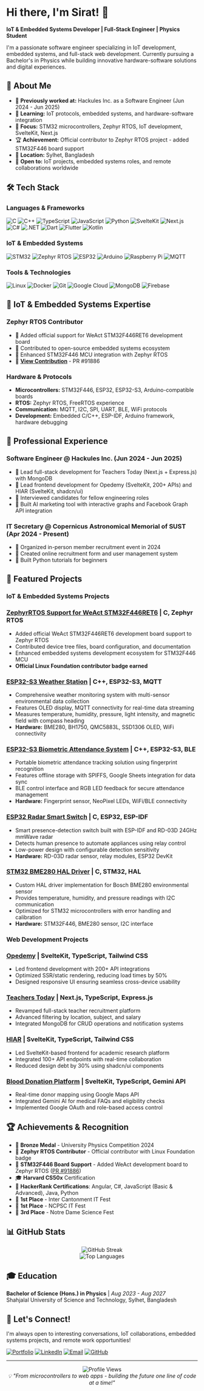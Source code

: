 # Hi there, I'm Sirat! 👋

**IoT & Embedded Systems Developer | Full-Stack Engineer | Physics Student**

I'm a passionate software engineer specializing in IoT development, embedded systems, and full-stack web development. Currently pursuing a Bachelor's in Physics while building innovative hardware-software solutions and digital experiences.

## 🚀 About Me

- 🔭 **Previously worked at:** Hackules Inc. as a Software Engineer (Jun 2024 - Jun 2025)
- 🌱 **Learning:** IoT protocols, embedded systems, and hardware-software integration
- 🎯 **Focus:** STM32 microcontrollers, Zephyr RTOS, IoT development, SvelteKit, Next.js
- 🏆 **Achievement:** Official contributor to Zephyr RTOS project - added STM32F446 board support
- 📍 **Location:** Sylhet, Bangladesh
- 💼 **Open to:** IoT projects, embedded systems roles, and remote collaborations worldwide

## 🛠️ Tech Stack

### Languages & Frameworks

![C](https://img.shields.io/badge/C-00599C?style=for-the-badge&logo=c&logoColor=white)
![C++](https://img.shields.io/badge/C++-00599C?style=for-the-badge&logo=cplusplus&logoColor=white)
![TypeScript](https://img.shields.io/badge/TypeScript-3178C6?style=for-the-badge&logo=typescript&logoColor=white)
![JavaScript](https://img.shields.io/badge/JavaScript-F7DF1E?style=for-the-badge&logo=javascript&logoColor=black)
![Python](https://img.shields.io/badge/Python-3776AB?style=for-the-badge&logo=python&logoColor=white)
![SvelteKit](https://img.shields.io/badge/SvelteKit-FF3E00?style=for-the-badge&logo=svelte&logoColor=white)
![Next.js](https://img.shields.io/badge/Next.js-000000?style=for-the-badge&logo=nextdotjs&logoColor=white)
![C#](https://img.shields.io/badge/C%23-239120?style=for-the-badge&logo=csharp&logoColor=white)
![.NET](https://img.shields.io/badge/.NET-512BD4?style=for-the-badge&logo=dotnet&logoColor=white)
![Dart](https://img.shields.io/badge/Dart-0175C2?style=for-the-badge&logo=dart&logoColor=white)
![Flutter](https://img.shields.io/badge/Flutter-02569B?style=for-the-badge&logo=flutter&logoColor=white)
![Kotlin](https://img.shields.io/badge/Kotlin-7F52FF?style=for-the-badge&logo=kotlin&logoColor=white)

### IoT & Embedded Systems

![STM32](https://img.shields.io/badge/STM32-03234B?style=for-the-badge&logo=stmicroelectronics&logoColor=white)
![Zephyr RTOS](https://img.shields.io/badge/Zephyr%20RTOS-0D5296?style=for-the-badge&logo=zephyrproject&logoColor=white)
![ESP32](https://img.shields.io/badge/ESP32-E7352C?style=for-the-badge&logo=espressif&logoColor=white)
![Arduino](https://img.shields.io/badge/Arduino-00979D?style=for-the-badge&logo=arduino&logoColor=white)
![Raspberry Pi](https://img.shields.io/badge/Raspberry%20Pi-A22846?style=for-the-badge&logo=raspberrypi&logoColor=white)
![MQTT](https://img.shields.io/badge/MQTT-660066?style=for-the-badge&logo=mqtt&logoColor=white)

### Tools & Technologies

![Linux](https://img.shields.io/badge/Linux-FCC624?style=for-the-badge&logo=linux&logoColor=black)
![Docker](https://img.shields.io/badge/Docker-2496ED?style=for-the-badge&logo=docker&logoColor=white)
![Git](https://img.shields.io/badge/Git-F05032?style=for-the-badge&logo=git&logoColor=white)
![Google Cloud](https://img.shields.io/badge/Google%20Cloud-4285F4?style=for-the-badge&logo=googlecloud&logoColor=white)
![MongoDB](https://img.shields.io/badge/MongoDB-47A248?style=for-the-badge&logo=mongodb&logoColor=white)
![Firebase](https://img.shields.io/badge/Firebase-FFCA28?style=for-the-badge&logo=firebase&logoColor=black)

## 🔧 IoT & Embedded Systems Expertise

### **Zephyr RTOS Contributor**

- 🎯 Added official support for WeAct STM32F446RET6 development board
- 🎯 Contributed to open-source embedded systems ecosystem
- 🎯 Enhanced STM32F446 MCU integration with Zephyr RTOS
- 🎯 **[View Contribution](https://github.com/zephyrproject-rtos/zephyr/pull/91886)** - PR #91886

### **Hardware & Protocols**

- **Microcontrollers:** STM32F446, ESP32, ESP32-S3, Arduino-compatible boards
- **RTOS:** Zephyr RTOS, FreeRTOS experience
- **Communication:** MQTT, I2C, SPI, UART, BLE, WiFi protocols
- **Development:** Embedded C/C++, ESP-IDF, Arduino framework, hardware debugging

## 💼 Professional Experience

### **Software Engineer** @ Hackules Inc. (Jun 2024 - Jun 2025)

- 🎯 Lead full-stack development for Teachers Today (Next.js + Express.js) with MongoDB
- 🎯 Lead frontend development for Opedemy (SvelteKit, 200+ APIs) and HIAR (SvelteKit, shadcn/ui)
- 🎯 Interviewed candidates for fellow engineering roles
- 🎯 Built AI marketing tool with interactive graphs and Facebook Graph API integration

### **IT Secretary** @ Copernicus Astronomical Memorial of SUST (Apr 2024 - Present)

- 🎯 Organized in-person member recruitment event in 2024
- 🎯 Created online recruitment form and user management system
- 🎯 Built Python tutorials for beginners

## 🌟 Featured Projects

### **IoT & Embedded Systems Projects**

### [ZephyrRTOS Support for WeAct STM32F446RET6](https://github.com/zephyrproject-rtos/zephyr/pull/91886) | C, Zephyr RTOS

- Added official WeAct STM32F446RET6 development board support to Zephyr RTOS
- Contributed device tree files, board configuration, and documentation
- Enhanced embedded systems development ecosystem for STM32F446 MCU
- **Official Linux Foundation contributor badge earned**

### [ESP32-S3 Weather Station](https://github.com/heronet/esp32s3-weatherstation) | C++, ESP32-S3, MQTT

- Comprehensive weather monitoring system with multi-sensor environmental data collection
- Features OLED display, MQTT connectivity for real-time data streaming
- Measures temperature, humidity, pressure, light intensity, and magnetic field with compass heading
- **Hardware:** BME280, BH1750, QMC5883L, SSD1306 OLED, WiFi connectivity

### [ESP32-S3 Biometric Attendance System](https://github.com/heronet/esp32s3-attendance) | C++, ESP32-S3, BLE

- Portable biometric attendance tracking solution using fingerprint recognition
- Features offline storage with SPIFFS, Google Sheets integration for data sync
- BLE control interface and RGB LED feedback for secure attendance management
- **Hardware:** Fingerprint sensor, NeoPixel LEDs, WiFi/BLE connectivity

### [ESP32 Radar Smart Switch](https://github.com/heronet/esp32_radar_switch) | C, ESP32, ESP-IDF

- Smart presence-detection switch built with ESP-IDF and RD-03D 24GHz mmWave radar
- Detects human presence to automate appliances using relay control
- Low-power design with configurable detection sensitivity
- **Hardware:** RD-03D radar sensor, relay modules, ESP32 DevKit

### [STM32 BME280 HAL Driver](https://github.com/heronet/stm32-bme280-hal) | C, STM32, HAL

- Custom HAL driver implementation for Bosch BME280 environmental sensor
- Provides temperature, humidity, and pressure readings with I2C communication
- Optimized for STM32 microcontrollers with error handling and calibration
- **Hardware:** STM32F446, BME280 sensor, I2C interface

### **Web Development Projects**

### [Opedemy](https://opedemy.com) | SvelteKit, TypeScript, Tailwind CSS

- Led frontend development with 200+ API integrations
- Optimized SSR/static rendering, reducing load times by 50%
- Designed responsive UI ensuring seamless cross-device usability

### [Teachers Today](https://teacherstoday.org) | Next.js, TypeScript, Express.js

- Revamped full-stack teacher recruitment platform
- Advanced filtering by location, subject, and salary
- Integrated MongoDB for CRUD operations and notification systems

### [HIAR](https://hiar.ac) | SvelteKit, TypeScript, Tailwind CSS

- Led SvelteKit-based frontend for academic research platform
- Integrated 100+ API endpoints with real-time collaboration
- Reduced design debt by 30% using shadcn/ui components

### [Blood Donation Platform](https://goodwill.sirat.me) | SvelteKit, TypeScript, Gemini API

- Real-time donor mapping using Google Maps API
- Integrated Gemini AI for medical FAQs and eligibility checks
- Implemented Google OAuth and role-based access control

## 🏆 Achievements & Recognition

- 🥉 **Bronze Medal** - University Physics Competition 2024
- 🌟 **Zephyr RTOS Contributor** - Official contributor with Linux Foundation badge
- 🔧 **STM32F446 Board Support** - Added WeAct development board to Zephyr RTOS ([PR #91886](https://github.com/zephyrproject-rtos/zephyr/pull/91886))
- 🎓 **Harvard CS50x** Certification
- 🏅 **HackerRank Certifications**: Angular, C#, JavaScript (Basic & Advanced), Java, Python
- 🥇 **1st Place** - Inter Cantonment IT Fest
- 🥇 **1st Place** - NCPSC IT Fest
- 🥉 **3rd Place** - Notre Dame Science Fest

## 📊 GitHub Stats

<div align="center">
  <img src="https://github-readme-streak-stats.herokuapp.com/?user=heronet&theme=radical&hide_border=false" alt="GitHub Streak" />
</div>

<div align="center">
  <img src="https://github-readme-stats.vercel.app/api/top-langs/?username=heronet&theme=radical&hide_border=false&include_all_commits=true&count_private=true&layout=compact&langs_count=10" alt="Top Languages" />
</div>

## 🎓 Education

**Bachelor of Science (Hons.) in Physics** | _Aug 2023 - Aug 2027_  
Shahjalal University of Science and Technology, Sylhet, Bangladesh

## 🤝 Let's Connect!

I'm always open to interesting conversations, IoT collaborations, embedded systems projects, and remote work opportunities!

[![Portfolio](https://img.shields.io/badge/Portfolio-FF5722?style=for-the-badge&logo=todoist&logoColor=white)](https://www.sirat.me)
[![LinkedIn](https://img.shields.io/badge/LinkedIn-0077B5?style=for-the-badge&logo=linkedin&logoColor=white)](https://linkedin.com/in/siratul-islam)
[![Email](https://img.shields.io/badge/Email-D14836?style=for-the-badge&logo=gmail&logoColor=white)](mailto:email@sirat.me)
[![GitHub](https://img.shields.io/badge/GitHub-100000?style=for-the-badge&logo=github&logoColor=white)](https://github.com/heronet)

---

<div align="center">
  <img src="https://komarev.com/ghpvc/?username=heronet&color=blueviolet&style=for-the-badge" alt="Profile Views" />
</div>

<div align="center">
  <i>💡 "From microcontrollers to web apps - building the future one line of code at a time!"</i>
</div>
